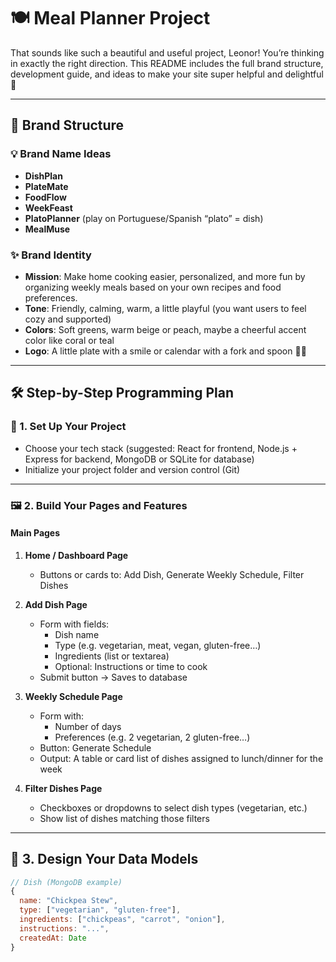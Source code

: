 # 🍽️ Meal Planner Project

That sounds like such a beautiful and useful project, Leonor! You’re thinking in exactly the right direction. This README includes the full brand structure, development guide, and ideas to make your site super helpful and delightful 💛

---

## 🌿 Brand Structure

### 💡 Brand Name Ideas

- **DishPlan**
- **PlateMate**
- **FoodFlow**
- **WeekFeast**
- **PlatoPlanner** (play on Portuguese/Spanish “plato” = dish)
- **MealMuse**

### ✨ Brand Identity

- **Mission**: Make home cooking easier, personalized, and more fun by organizing weekly meals based on your own recipes and food preferences.
- **Tone**: Friendly, calming, warm, a little playful (you want users to feel cozy and supported)
- **Colors**: Soft greens, warm beige or peach, maybe a cheerful accent color like coral or teal
- **Logo**: A little plate with a smile or calendar with a fork and spoon 🥄📅

---

## 🛠️ Step-by-Step Programming Plan

### 🔧 1. Set Up Your Project

- Choose your tech stack (suggested: React for frontend, Node.js + Express for backend, MongoDB or SQLite for database)
- Initialize your project folder and version control (Git)

---

### 🖼️ 2. Build Your Pages and Features

#### Main Pages

1. **Home / Dashboard Page**

   - Buttons or cards to: Add Dish, Generate Weekly Schedule, Filter Dishes

2. **Add Dish Page**

   - Form with fields:
     - Dish name
     - Type (e.g. vegetarian, meat, vegan, gluten-free…)
     - Ingredients (list or textarea)
     - Optional: Instructions or time to cook
   - Submit button → Saves to database

3. **Weekly Schedule Page**

   - Form with:
     - Number of days
     - Preferences (e.g. 2 vegetarian, 2 gluten-free…)
   - Button: Generate Schedule
   - Output: A table or card list of dishes assigned to lunch/dinner for the week

4. **Filter Dishes Page**
   - Checkboxes or dropdowns to select dish types (vegetarian, etc.)
   - Show list of dishes matching those filters

---

## 📂 3. Design Your Data Models

```js
// Dish (MongoDB example)
{
  name: "Chickpea Stew",
  type: ["vegetarian", "gluten-free"],
  ingredients: ["chickpeas", "carrot", "onion"],
  instructions: "...",
  createdAt: Date
}
```
